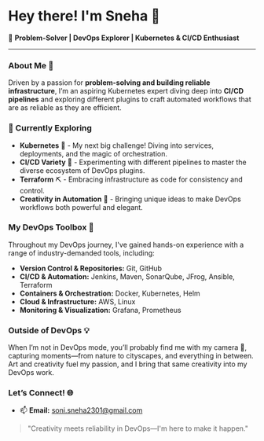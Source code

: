 # Hey there! I'm Sneha 👋

💼 **Problem-Solver | DevOps Explorer | Kubernetes & CI/CD Enthusiast**

---

### About Me 🚀
Driven by a passion for **problem-solving and building reliable infrastructure**, I’m an aspiring Kubernetes expert diving deep into **CI/CD pipelines** and exploring different plugins to craft automated workflows that are as reliable as they are efficient.

### 🌱 Currently Exploring
- **Kubernetes** 🧩 - My next big challenge! Diving into services, deployments, and the magic of orchestration.
- **CI/CD Variety** 🔄 - Experimenting with different pipelines to master the diverse ecosystem of DevOps plugins.
- **Terraform** ⛏️ - Embracing infrastructure as code for consistency and control.
- **Creativity in Automation** 🎨 - Bringing unique ideas to make DevOps workflows both powerful and elegant.

### My DevOps Toolbox 🧰
Throughout my DevOps journey, I've gained hands-on experience with a range of industry-demanded tools, including:
- **Version Control & Repositories:** Git, GitHub
- **CI/CD & Automation:** Jenkins, Maven, SonarQube, JFrog, Ansible, Terraform
- **Containers & Orchestration:** Docker, Kubernetes, Helm
- **Cloud & Infrastructure:** AWS, Linux
- **Monitoring & Visualization:** Grafana, Prometheus

### Outside of DevOps 💡
When I’m not in DevOps mode, you’ll probably find me with my camera 📸, capturing moments—from nature to cityscapes, and everything in between. Art and creativity fuel my passion, and I bring that same creativity into my DevOps work.

### Let’s Connect! 🌐
- 📫 **Email:** [soni.sneha2301@gmail.com](mailto:soni.sneha2301@gmail.com)

> "Creativity meets reliability in DevOps—I'm here to make it happen."

<!---
SnehasDevOps/SnehasDevOps is a ✨ special ✨ repository because its `README.md` (this file) appears on your GitHub profile.
--->
